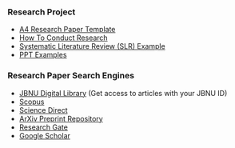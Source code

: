 ﻿<!-- hb-cpp/resources.md -->

### Research Project

- <a href="https://docs.google.com/document/d/17-BaNC1jGPIa5ENJyO5FYts_uMhe99Xk/edit?usp=sharing&ouid=111221545203304105756&rtpof=true&sd=true">A4 Research Paper Template</a>
- <a href="https://docs.google.com/presentation/d/1RIDx0LAzUP3f2Z-OewKEdYPs0aN3al48Fr6XGd2EjHQ/edit?usp=sharing">How To Conduct Research</a>
- <a href="https://www.earticle.net/Article/A434550">Systematic Literature Review (SLR) Example</a>
- <a href="https://speakerdeck.com/asnowberger">PPT Examples</a>

### Research Paper Search Engines

- <a href="https://dl.jbnu.ac.kr">JBNU Digital Library</a> (Get access to articles with your JBNU ID)
- <a href="https://www.scopus.com">Scopus</a>
- <a href="https://www.sciencedirect.com/">Science Direct</a>
- <a href="https://arxiv.org">ArXiv Preprint Repository</a>
- <a href="https://researchgate.net">Research Gate</a>
- <a href="https://scholar.google.com/">Google Scholar</a>
